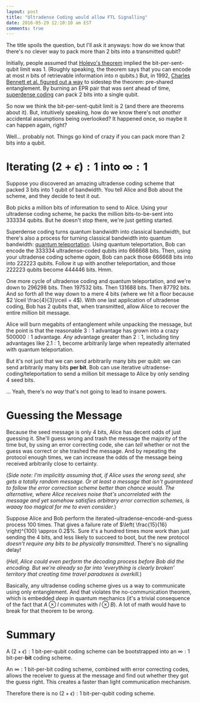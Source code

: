 ```yaml
---
layout: post
title: "Ultradense Coding would allow FTL Signalling"
date: 2016-05-29 12:10:10 am EST
comments: true
---
```


The title spoils the question, but I'll ask it anyways:
how do we know that there's no clever way to pack more than 2 bits into a transmitted qubit?

Initially, people assumed that [Holevo's theorem](https://en.wikipedia.org/wiki/Holevo's_theorem) implied the bit-per-sent-qubit limit was 1. (Roughly speaking, the theorem says that you can encode at most $n$ bits of retrievable information into $n$ qubits.)
But, in 1992, [Charles Bennett et al. figured out a way](http://journals.aps.org/prl/abstract/10.1103/PhysRevLett.69.2881) to sidestep the theorem: pre-shared entanglement.
By burning an EPR pair that was sent ahead of time, [superdense coding](https://en.wikipedia.org/wiki/Superdense_coding) can pack 2 bits into a single qubit.

So now we think the bit-per-sent-qubit limit is 2 (and there are theorems about it).
But, intuitively speaking, how do we know there's not *another* accidental assumptions being overlooked?
It happened once, so maybe it can happen again, right?

Well... probably not.
Things go kind of crazy if you can pack more than 2 bits into a qubit.

# Iterating $(2+\epsilon):1$ into $\infty:1$

Suppose you discovered an amazing ultradense coding scheme that packed 3 bits into 1 qubit of bandwidth.
You tell Alice and Bob about the scheme, and they decide to test it out.

Bob picks a million bits of information to send to Alice.
Using your ultradense coding scheme, he packs the million bits-to-be-sent into 333334 qubits.
But he doesn't stop there, we're just getting started.

Superdense coding turns quantum bandwidth into classical bandwidth, but there's also a process for turning classical bandwidth into quantum bandwidth: [quantum teleportation](https://en.wikipedia.org/wiki/Quantum_teleportation).
Using quantum teleportation, Bob can encode the 333334 ultradense-coded qubits into 666668 bits.
Then, using your ultradense coding scheme *again*, Bob can pack those 666668 bits into into 222223 qubits.
Follow it up with another teleportation, and those 222223 qubits become 444446 bits.
Hmm.

One more cycle of ultradense coding and quantum teleportation, and we're down to 296298 bits.
Then 197532 bits.
Then 131688 bits.
Then 87792 bits.
And so forth all the way down to a mere 4 bits (where we hit a floor because $2 \lceil \frac{4}{3}\rceil = 4$).
With one last application of ultradense coding, Bob has 2 qubits that, when transmitted, allow Alice to recover the entire million bit message.

Alice will burn megabits of entanglement while unpacking the message, but the point is that the reasonable $3:1$ advantage has grown into a crazy $500000:1$ advantage.
*Any* advantage greater than $2:1$, including tiny advantages like $2.1:1$, become arbitrarily large when repeatedly alternated with quantum teleportation.

But it's not just that we can send arbitrarily many bits per qubit: we can send arbitrarily many bits **per bit**.
Bob can use iterative ultradense-coding/teleportation to send a million bit message to Alice by only sending 4 seed bits.

... Yeah, there's *no way* that's not going to lead to insane powers.

# Guessing the Message

Because the seed message is only 4 bits, Alice has decent odds of just guessing it.
She'll guess wrong and trash the message the majority of the time but, by using an error correcting code, she can *tell* whether or not the guess was correct or she trashed the message.
And by repeating the protocol enough times, we can increase the odds of the message being received arbitrarily close to certainty.

(*Side note: I'm implicitly assuming that, if Alice uses the wrong seed, she gets a totally random message.
Or at least a message that isn't guaranteed to follow the error correction scheme better than chance would.
The alternative, where Alice receives noise that's uncorrelated with the message and yet somehow satisfies arbitrary error correction schemes, is waaay too magical for me to even consider.*)

Suppose Alice and Bob perform the iterated-ultradense-encode-and-guess process 100 times.
That gives a failure rate of $\left( \frac{15}{16} \right)^{100} \approx 0.2$%.
Sure it's a hundred times more work than just sending the 4 bits, and less likely to succeed to boot, but the new protocol *doesn't require any bits to be physically transmitted*.
There's no signalling delay!

(*Hell, Alice could even perform the decoding process before Bob did the encoding.
But we're already so far into 'everything is clearly broken' territory that creating time travel paradoxes is overkill.*)

Basically, any ultradense coding scheme gives us a way to communicate using only entanglement.
And that violates the no-communication theorem, which is embedded *deep* in quantum mechanics (it's a trivial consequence of the fact that $A \otimes I$ commutes with $I \otimes B$).
A lot of math would have to break for that theorem to be wrong.

# Summary

A $(2+\epsilon):1$ bit-per-qubit coding scheme can be bootstrapped into an $\infty:1$ bit-per-**bit** coding scheme.

An $\infty:1$ bit-per-bit coding scheme, combined with error correcting codes, allows the receiver to guess at the message and find out whether they got the guess right.
This creates a faster than light communication mechanism.

Therefore there is no $(2+\epsilon):1$ bit-per-qubit coding scheme.
